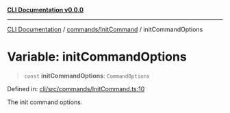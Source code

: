 [**CLI Documentation v0.0.0**](../../../README.md)

***

[CLI Documentation](../../../modules.md) / [commands/InitCommand](../README.md) / initCommandOptions

# Variable: initCommandOptions

> `const` **initCommandOptions**: `CommandOptions`

Defined in: [cli/src/commands/InitCommand.ts:10](https://github.com/stonemjs/cli/blob/918c4879f2a7715f30d46038936ca1a10bb41202/src/commands/InitCommand.ts#L10)

The init command options.
